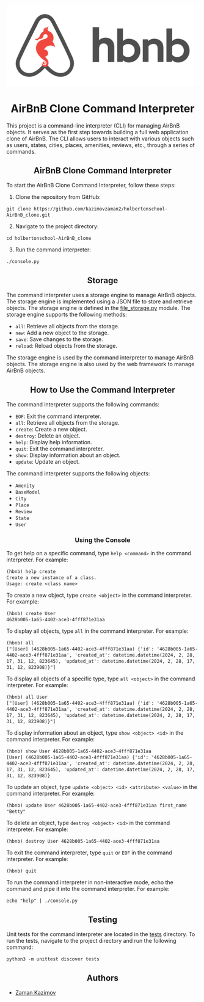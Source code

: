 ![Image](./assets/hbnb_logo.png)

<h1 align="center">AirBnB Clone Command Interpreter</h1>

This project is a command-line interpreter (CLI) for managing AirBnB objects. It serves as the first step towards building a full web application clone of AirBnB. The CLI allows users to interact with various objects such as users, states, cities, places, amenities, reviews, etc., through a series of commands.


<h2 align="center">AirBnB Clone Command Interpreter</h2>

To start the AirBnB Clone Command Interpreter, follow these steps:
1. Clone the repository from GitHub:
```
git clone https://github.com/kazimovzaman2/holbertonschool-AirBnB_clone.git
```
2. Navigate to the project directory:
```
cd holbertonschool-AirBnB_clone
```
3. Run the command interpreter:
```
./console.py
```


<h2 align="center">Storage</h2>

The command interpreter uses a storage engine to manage AirBnB objects. The storage engine is implemented using a JSON file to store and retrieve objects. The storage engine is defined in the [file_storage.py](./models/engine/file_storage.py) module. The storage engine supports the following methods:

- `all`: Retrieve all objects from the storage.
- `new`: Add a new object to the storage.
- `save`: Save changes to the storage.
- `reload`: Reload objects from the storage.

The storage engine is used by the command interpreter to manage AirBnB objects. The storage engine is also used by the web framework to manage AirBnB objects.


<h2 align="center">How to Use the Command Interpreter</h2>

The command interpreter supports the following commands:

- `EOF`: Exit the command interpreter.
- `all`: Retrieve all objects from the storage.
- `create`: Create a new object.
- `destroy`: Delete an object.
- `help`: Display help information.
- `quit`: Exit the command interpreter.
- `show`: Display information about an object.
- `update`: Update an object.

The command interpreter supports the following objects:

- `Amenity`
- `BaseModel`
- `City`
- `Place`
- `Review`
- `State`
- `User`


<h3 align="center">Using the Console</h3>


To get help on a specific command, type `help <command>` in the command interpreter. For example:
```
(hbnb) help create
Create a new instance of a class.
Usage: create <class name>
```

To create a new object, type `create <object>` in the command interpreter. For example:
```
(hbnb) create User
4628b005-1a65-4402-ace3-4fff871e31aa
```

To display all objects, type `all` in the command interpreter. For example:
```
(hbnb) all
["[User] (4628b005-1a65-4402-ace3-4fff871e31aa) {'id': '4628b005-1a65-4402-ace3-4fff871e31aa', 'created_at': datetime.datetime(2024, 2, 28, 17, 31, 12, 823645), 'updated_at': datetime.datetime(2024, 2, 28, 17, 31, 12, 823908)}"]
```

To display all objects of a specific type, type `all <object>` in the command interpreter. For example:
```
(hbnb) all User
["[User] (4628b005-1a65-4402-ace3-4fff871e31aa) {'id': '4628b005-1a65-4402-ace3-4fff871e31aa', 'created_at': datetime.datetime(2024, 2, 28, 17, 31, 12, 823645), 'updated_at': datetime.datetime(2024, 2, 28, 17, 31, 12, 823908)}"]
```

To display information about an object, type `show <object> <id>` in the command interpreter. For example:
```
(hbnb) show User 4628b005-1a65-4402-ace3-4fff871e31aa
[User] (4628b005-1a65-4402-ace3-4fff871e31aa) {'id': '4628b005-1a65-4402-ace3-4fff871e31aa', 'created_at': datetime.datetime(2024, 2, 28, 17, 31, 12, 823645), 'updated_at': datetime.datetime(2024, 2, 28, 17, 31, 12, 823908)}
```

To update an object, type `update <object> <id> <attribute> <value>` in the command interpreter. For example:
```
(hbnb) update User 4628b005-1a65-4402-ace3-4fff871e31aa first_name "Betty"
```

To delete an object, type `destroy <object> <id>` in the command interpreter. For example:
```
(hbnb) destroy User 4628b005-1a65-4402-ace3-4fff871e31aa
```

To exit the command interpreter, type `quit` or `EOF` in the command interpreter. For example:
```
(hbnb) quit
```

To run the command interpreter in non-interactive mode, echo the command and pipe it into the command interpreter. For example:
```
echo "help" | ./console.py
```


<h2 align="center">Testing</h2>

Unit tests for the command interpreter are located in the [tests](./tests/) directory. To run the tests, navigate to the project directory and run the following command:

```
python3 -m unittest discover tests
```


<h2 align="center">Authors</h2>

- [Zaman Kazimov](https://github.com/kazimovzaman2)

